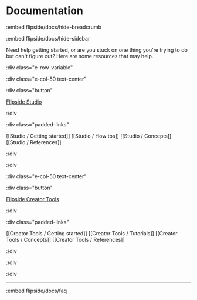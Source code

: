 # Documentation

:embed flipside/docs/hide-breadcrumb

:embed flipside/docs/hide-sidebar

Need help getting started, or are you stuck on one thing you're trying to do but can't figure out? Here are some resources that may help.

:div class="e-row-variable"

:div class="e-col-50 text-center"

:div class="button"

[Flipside Studio](/docs/2022.1/studio)

:/div

:div class="padded-links"

[[Studio / Getting started]] [[Studio / How tos]] [[Studio / Concepts]] [[Studio / References]]

:/div

:/div

:div class="e-col-50 text-center"

:div class="button"

[Flipside Creator Tools](/docs/2022.1/creator-tools)

:/div

:div class="padded-links"

[[Creator Tools / Getting started]] [[Creator Tools / Tutorials]] [[Creator Tools / Concepts]] [[Creator Tools / References]]

:/div

:/div

:/div

---

:embed flipside/docs/faq
